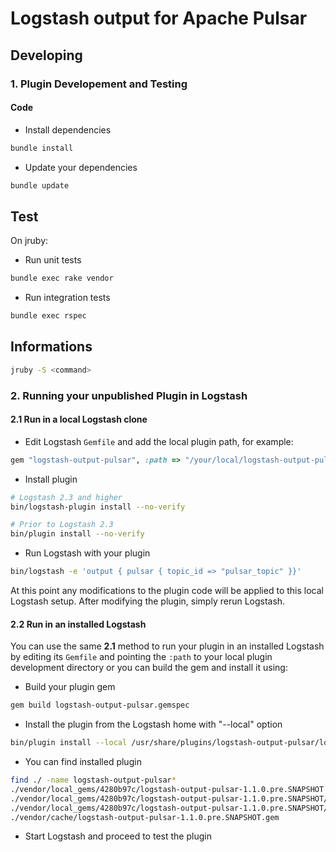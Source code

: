 # Logstash output for Apache Pulsar

## Developing

### 1. Plugin Developement and Testing

#### Code
- Install dependencies

```sh
bundle install
```
- Update your dependencies

```sh
bundle update
```

## Test

On jruby:
- Run unit tests
```bash
bundle exec rake vendor
```
- Run integration tests
```sh
bundle exec rspec
```

## Informations

```bash
jruby -S <command>
```

### 2. Running your unpublished Plugin in Logstash

#### 2.1 Run in a local Logstash clone

- Edit Logstash `Gemfile` and add the local plugin path, for example:
```ruby
gem "logstash-output-pulsar", :path => "/your/local/logstash-output-pulsar"
```
- Install plugin
```sh
# Logstash 2.3 and higher
bin/logstash-plugin install --no-verify

# Prior to Logstash 2.3
bin/plugin install --no-verify

```
- Run Logstash with your plugin
```sh
bin/logstash -e 'output { pulsar { topic_id => "pulsar_topic" }}'
```
At this point any modifications to the plugin code will be applied to this local Logstash setup. After modifying the plugin, simply rerun Logstash.

#### 2.2 Run in an installed Logstash

You can use the same **2.1** method to run your plugin in an installed Logstash by editing its `Gemfile` and pointing the `:path` to your local plugin development directory or you can build the gem and install it using:

- Build your plugin gem
```sh
gem build logstash-output-pulsar.gemspec
```
- Install the plugin from the Logstash home with "--local" option
```sh
bin/plugin install --local /usr/share/plugins/logstash-output-pulsar/logstash-output-pulsar-1.0.0.gem 
```
- You can find installed plugin
```sh
find ./ -name logstash-output-pulsar*
./vendor/local_gems/4280b97c/logstash-output-pulsar-1.1.0.pre.SNAPSHOT
./vendor/local_gems/4280b97c/logstash-output-pulsar-1.1.0.pre.SNAPSHOT/logstash-output-pulsar.gemspec
./vendor/local_gems/4280b97c/logstash-output-pulsar-1.1.0.pre.SNAPSHOT/lib/logstash-output-pulsar_jars.rb
./vendor/cache/logstash-output-pulsar-1.1.0.pre.SNAPSHOT.gem
```
- Start Logstash and proceed to test the plugin
